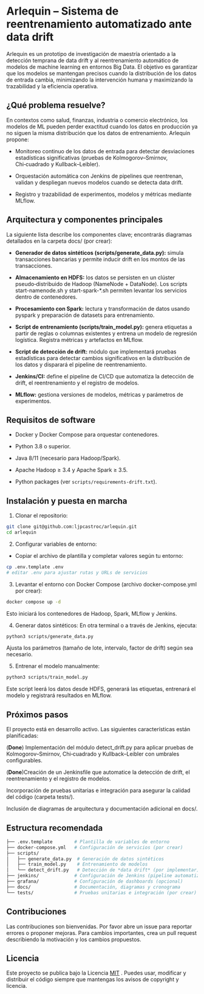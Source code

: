 # Arlequin – Sistema de reentrenamiento automatizado ante data drift

Arlequin es un prototipo de investigación de maestría orientado a la detección temprana de data drift y al reentrenamiento automático de modelos de machine learning en entornos Big Data. El objetivo es garantizar que los modelos se mantengan precisos cuando la distribución de los datos de entrada cambia, minimizando la intervención humana y maximizando la trazabilidad y la eficiencia operativa.

## ¿Qué problema resuelve?

En contextos como salud, finanzas, industria o comercio electrónico, los modelos de ML pueden perder exactitud cuando los datos en producción ya no siguen la misma distribución que los datos de entrenamiento. Arlequin propone:

- Monitoreo continuo de los datos de entrada para detectar desviaciones estadísticas significativas (pruebas de Kolmogorov–Smirnov, Chi‑cuadrado y Kullback–Leibler).

- Orquestación automática con Jenkins de pipelines que reentrenan, validan y despliegan nuevos modelos cuando se detecta data drift.

- Registro y trazabilidad de experimentos, modelos y métricas mediante MLflow.

## Arquitectura y componentes principales

La siguiente lista describe los componentes clave; encontrarás diagramas detallados en la carpeta docs/ (por crear):

- **Generador de datos sintéticos (scripts/generate_data.py):** simula transacciones bancarias y permite inducir drift en los montos de las transacciones.

- **Almacenamiento en HDFS:** los datos se persisten en un clúster pseudo‑distribuido de Hadoop (NameNode + DataNode). Los scripts start-namenode.sh y start-spark-*.sh permiten levantar los servicios dentro de contenedores.

- **Procesamiento con Spark:** lectura y transformación de datos usando pyspark y preparación de datasets para entrenamiento.

- **Script de entrenamiento (scripts/train_model.py):** genera etiquetas a partir de reglas o columnas existentes y entrena un modelo de regresión logística. Registra métricas y artefactos en MLflow.

- **Script de detección de drift:** módulo que implementará pruebas estadísticas para detectar cambios significativos en la distribución de los datos y disparará el pipeline de reentrenamiento.

- **Jenkins/CI:** define el pipeline de CI/CD que automatiza la detección de drift, el reentrenamiento y el registro de modelos.

- **MLflow:** gestiona versiones de modelos, métricas y parámetros de experimentos.

## Requisitos de software

- Docker y Docker Compose para orquestar contenedores.

- Python 3.8 o superior.

- Java 8/11 (necesario para Hadoop/Spark).

- Apache Hadoop ≥ 3.4 y Apache Spark ≥ 3.5.

- Python packages (ver `scripts/requirements-drift.txt`).

## Instalación y puesta en marcha

1. Clonar el repositorio:

```bash
git clone git@github.com:ljpcastroc/arlequin.git
cd arlequin
```

2. Configurar variables de entorno:

- Copiar el archivo de plantilla y completar valores según tu entorno:

```bash
cp .env.template .env
# editar .env para ajustar rutas y URLs de servicios
```

3. Levantar el entorno con Docker Compose (archivo docker-compose.yml por crear):

```bash
docker compose up -d
```

Esto iniciará los contenedores de Hadoop, Spark, MLflow y Jenkins.

4. Generar datos sintéticos:
En otra terminal o a través de Jenkins, ejecuta:

```bash
python3 scripts/generate_data.py
```

Ajusta los parámetros (tamaño de lote, intervalo, factor de drift) según sea necesario.

5. Entrenar el modelo manualmente:

```bash
python3 scripts/train_model.py
```

Este script leerá los datos desde HDFS, generará las etiquetas, entrenará el modelo y registrará resultados en MLflow.

## Próximos pasos

El proyecto está en desarrollo activo. Las siguientes características están planificadas:

(**Done**) Implementación del módulo detect_drift.py para aplicar pruebas de Kolmogorov–Smirnov, Chi‑cuadrado y Kullback–Leibler con umbrales configurables.

(**Done**)Creación de un Jenkinsfile que automatice la detección de drift, el reentrenamiento y el registro de modelos.

Incorporación de pruebas unitarias e integración para asegurar la calidad del código (carpeta tests/).

Inclusión de diagramas de arquitectura y documentación adicional en docs/.


## Estructura recomendada

```bash
├── .env.template        # Plantilla de variables de entorno
├── docker-compose.yml   # Configuración de servicios (por crear)
├── scripts/
│   ├── generate_data.py  # Generación de datos sintéticos
│   ├── train_model.py    # Entrenamiento de modelos
│   └── detect_drift.py   # Detección de *data drift* (por implementar)
├── jenkins/             # Configuración de Jenkins (pipeline automatizado)
├── grafana/             # Configuración de dashboards (opcional)
├── docs/                # Documentación, diagramas y cronograma
└── tests/               # Pruebas unitarias e integración (por crear)
```

## Contribuciones

Las contribuciones son bienvenidas. Por favor abre un issue para reportar errores o proponer mejoras. Para cambios importantes, crea un pull request describiendo la motivación y los cambios propuestos.

## Licencia

Este proyecto se publica bajo la Licencia [MIT](https://opensource.org/license/MIT)
. Puedes usar, modificar y distribuir el código siempre que mantengas los avisos de copyright y licencia.